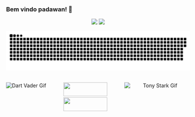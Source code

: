 ### Bem vindo padawan! 👋

<div align="center">
  <img height="180em" src="https://github-readme-stats.vercel.app/api?username=vbruno96&show_icons=true&theme=midnight-purple&include_all_commits=true&count_private=true"/>
  <img height="180em" src="https://github-readme-stats.vercel.app/api/top-langs/?username=vbruno96&layout=compact&langs_count=10&theme=midnight-purple"/>
  
</div>

<div align="center">

![Snake animation](https://github.com/vbruno96/vbruno96/blob/output/github-contribution-grid-snake.svg)

</div>

##

<div align="center">
  <img align="left" alt="Dart Vader Gif" height="180em" src="https://cdn.discordapp.com/attachments/408362102785310721/900108304456486942/dartvader.gif">

  <img align="right" alt="Tony Stark Gif" width="180em" height="180em" src="https://cdn.discordapp.com/attachments/408362102785310721/900111639997730816/stark.gif">
</div>



  <div align="center">
    <a href="https://www.linkedin.com/in/bruno-vinicius96/"><img src="https://img.shields.io/badge/LinkedIn-0077B5?style=for-the-badge&logo=linkedin&logoColor=white" width="120em" height="38em">
    </a>
    <a href="mailto:vbruno96@gmail.com"><img src="https://img.shields.io/badge/Gmail-D14836?style=for-the-badge&logo=gmail&logoColor=white" width="120em" height="38em">
    </a>
  </div>



